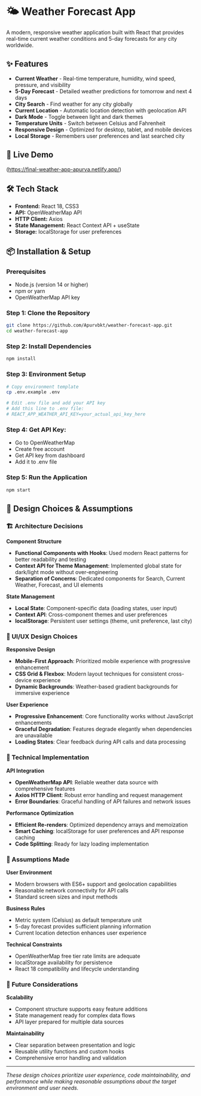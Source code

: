 # 🌤️ Weather Forecast App

A modern, responsive weather application built with React that provides real-time current weather conditions and 5-day forecasts for any city worldwide.

## ✨ Features

- **Current Weather** - Real-time temperature, humidity, wind speed, pressure, and visibility
- **5-Day Forecast** - Detailed weather predictions for tomorrow and next 4 days
- **City Search** - Find weather for any city globally
- **Current Location** - Automatic location detection with geolocation API
- **Dark Mode** - Toggle between light and dark themes
- **Temperature Units** - Switch between Celsius and Fahrenheit
- **Responsive Design** - Optimized for desktop, tablet, and mobile devices
- **Local Storage** - Remembers user preferences and last searched city

## 🚀 Live Demo

(https://final-weather-app-apurva.netlify.app/)

## 🛠️ Tech Stack

- **Frontend:** React 18, CSS3
- **API:** OpenWeatherMap API
- **HTTP Client:** Axios
- **State Management:** React Context API + useState
- **Storage:** localStorage for user preferences

## 📦 Installation & Setup

### Prerequisites
- Node.js (version 14 or higher)
- npm or yarn
- OpenWeatherMap API key

### Step 1: Clone the Repository
```bash
git clone https://github.com/Apurvbkt/weather-forecast-app.git
cd weather-forecast-app
```
### Step 2: Install Dependencies
```bash
npm install
```
### Step 3: Environment Setup
```bash
# Copy environment template
cp .env.example .env

# Edit .env file and add your API key
# Add this line to .env file:
# REACT_APP_WEATHER_API_KEY=your_actual_api_key_here
```
### Step 4: Get API Key:
- Go to OpenWeatherMap
- Create free account
- Get API key from dashboard
- Add it to .env file

### Step 5: Run the Application
```bash
npm start
```
## 🎯 Design Choices & Assumptions

### 🏗️ Architecture Decisions

**Component Structure**
- **Functional Components with Hooks**: Used modern React patterns for better readability and testing
- **Context API for Theme Management**: Implemented global state for dark/light mode without over-engineering
- **Separation of Concerns**: Dedicated components for Search, Current Weather, Forecast, and UI elements

**State Management**
- **Local State**: Component-specific data (loading states, user input)
- **Context API**: Cross-component themes and user preferences
- **localStorage**: Persistent user settings (theme, unit preference, last city)

### 🎨 UI/UX Design Choices

**Responsive Design**
- **Mobile-First Approach**: Prioritized mobile experience with progressive enhancement
- **CSS Grid & Flexbox**: Modern layout techniques for consistent cross-device experience
- **Dynamic Backgrounds**: Weather-based gradient backgrounds for immersive experience

**User Experience**
- **Progressive Enhancement**: Core functionality works without JavaScript enhancements
- **Graceful Degradation**: Features degrade elegantly when dependencies are unavailable
- **Loading States**: Clear feedback during API calls and data processing

### 🔧 Technical Implementation

**API Integration**
- **OpenWeatherMap API**: Reliable weather data source with comprehensive features
- **Axios HTTP Client**: Robust error handling and request management
- **Error Boundaries**: Graceful handling of API failures and network issues

**Performance Optimization**
- **Efficient Re-renders**: Optimized dependency arrays and memoization
- **Smart Caching**: localStorage for user preferences and API response caching
- **Code Splitting**: Ready for lazy loading implementation

### 🤔 Assumptions Made

**User Environment**
- Modern browsers with ES6+ support and geolocation capabilities
- Reasonable network connectivity for API calls
- Standard screen sizes and input methods

**Business Rules**
- Metric system (Celsius) as default temperature unit
- 5-day forecast provides sufficient planning information
- Current location detection enhances user experience

**Technical Constraints**
- OpenWeatherMap free tier rate limits are adequate
- localStorage availability for persistence
- React 18 compatibility and lifecycle understanding

### 🔮 Future Considerations

**Scalability**
- Component structure supports easy feature additions
- State management ready for complex data flows
- API layer prepared for multiple data sources

**Maintainability**
- Clear separation between presentation and logic
- Reusable utility functions and custom hooks
- Comprehensive error handling and validation

---

*These design choices prioritize user experience, code maintainability, and performance while making reasonable assumptions about the target environment and user needs.*



